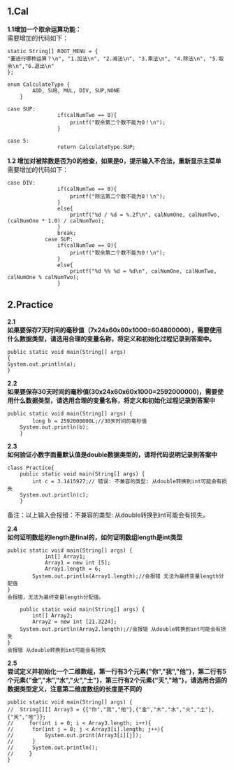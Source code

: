 ## 1.Cal  
**1.1增加一个取余运算功能：**  
需要增加的代码如下：  

```
static String[] ROOT_MENU = {  
"要进行哪种运算？\n", "1.加法\n", "2.减法\n", "3.乘法\n", "4.除法\n", "5.取余\n","6.退出\n" 
};
```

```
enum CalculateType {
        ADD, SUB, MUL, DIV, SUP,NONE
    }
```

```
case SUP:
                if(calNumTwo == 0){
                    printf("取余第二个数不能为0！\n");
                }
```

```
case 5:
                return CalculateType.SUP;
```
**1.2 增加对被除数是否为0的检查，如果是0，提示输入不合法，重新显示主菜单**  
需要增加的代码如下：  

```
case DIV:
                if(calNumTwo == 0){
                    printf("除法第二个数不能为0！\n");
                }
                else{
                    printf("%d / %d = %.2f\n", calNumOne, calNumTwo, (calNumOne * 1.0) / calNumTwo);
                }
                break;
            case SUP:
                if(calNumTwo == 0){
                    printf("取余第二个数不能为0！\n");
                }
                else{
                    printf("%d %% %d = %d\n", calNumOne, calNumTwo, calNumOne % calNumTwo);
                }
```

## 2.Practice
**2.1  
如果要保存7天时间的毫秒值（7x24x60x60x1000=604800000），需要使用什么数据类型，请选用合理的变量名称，将定义和初始化过程记录到答案中。**  

```
public static void main(String[] args)   
{  
System.out.println(a);  
}
```
**2.2  
如果要保存30天时间的毫秒值(30x24x60x60x1000=2592000000)，需要使用什么数据类型，请选用合理的变量名称，将定义和初始化过程记录到答案中**  

```
public static void main(String[] args) {
		long b = 2592000000L;//30天时间的毫秒值
	System.out.println(b);
	}
```
**2.3  
如何验证小数字面量默认值是double数据类型的，请将代码说明记录到答案中**  

```
class Practice{
	public static void main(String[] args) {
		int c = 3.1415927;// 错误: 不兼容的类型: 从double转换到int可能会有损失
	System.out.println(c);
	}
```
备注：以上输入会报错：不兼容的类型: 从double转换到int可能会有损失。    

**2.4  
如何证明数组的length是final的，如何证明数组length是int类型**  

```
public static void main(String[] args) {
	        int[] Array1;
	        Array1 = new int [5];
	        Array1.length = 6;
	    System.out.println(Array1.length);//会报错 无法为最终变量length分配值
}  
会报错，无法为最终变量length分配值。

    public static void main(String[] args) {
        int[] Array2;
        Array2 = new int [21.3224];
    System.out.println(Array2.length);//会报错 从double转换到int可能会有损失
}  
会报错 从double转换到int可能会有损失
```
**2.5  
尝试定义并初始化一个二维数组，第一行有3个元素{"你","我","他"}，第二行有5个元素{"金","木","水","火","土"}，第三行有2个元素{"天","地"}，请选用合适的数据类型定义，注意第二维度数组的长度是不同的**  

```
public static void main(String[] args) {
// 	String[][] Array3 = {{"你","我","他"},{"金","木","水","火","土"},{"天","地"}};
//     for(int i = 0; i < Array3.length; i++){
//     	for(int j = 0; j < Array3[i].length; j++){
//     		System.out.print(Array3[i][j]);
//     	}
//     	System.out.println();
//     }
}
```

